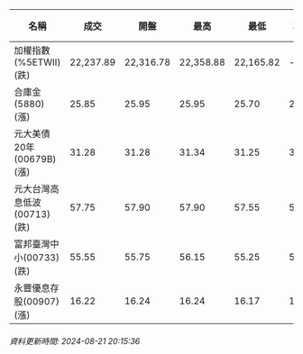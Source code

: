 | 名稱 | 成交 | 開盤 | 最高 | 最低 | 均價 | 成交金額(億) | 昨收 | 漲跌幅 | 漲跌 | 總量 | 昨量 | 振幅 |
| -------- | -------- | -------- | -------- |-------- | -------- | -------- |-------- |-------- |-------- | -------- | -------- |-------- |
|加權指數(%5ETWII) (跌)|22,237.89|22,316.78|22,358.88|22,165.82|-|3,380.88|22,429.10|0.85%|191.21|8,033,490|0|0.86%|
|合庫金(5880) (漲)|25.85|25.95|25.95|25.70|25.83|1.90|25.80|0.19%|0.05|7,357|5,760|0.97%|
|元大美債20年(00679B) (漲)|31.28|31.28|31.34|31.25|31.29|39.04|31.06|0.71%|0.22|124,745|104,399|0.29%|
|元大台灣高息低波(00713) (跌)|57.75|57.90|57.90|57.55|57.74|5.03|57.80|0.09%|0.05|8,718|7,415|0.61%|
|富邦臺灣中小(00733) (跌)|55.55|55.75|56.15|55.25|55.61|0.367|55.85|0.54%|0.30|659|869|1.61%|
|永豐優息存股(00907) (漲)|16.22|16.24|16.24|16.17|16.20|1.64|16.20|0.12%|0.02|10,119|9,205|0.43%|
###### 資料更新時間: 2024-08-21 20:15:36